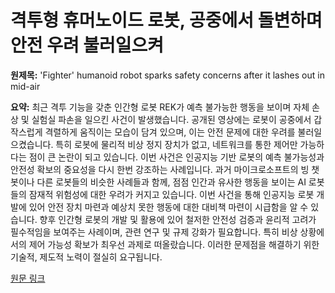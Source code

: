 # 격투형 휴머노이드 로봇, 공중에서 돌변하며 안전 우려 불러일으켜

**원제목:** 'Fighter' humanoid robot sparks safety concerns after it lashes out in mid-air

**요약:** 최근 격투 기능을 갖춘 인간형 로봇 REK가 예측 불가능한 행동을 보이며 자체 손상 및 실험실 파손을 일으킨 사건이 발생했습니다.  공개된 영상에는 로봇이 공중에서 갑작스럽게 격렬하게 움직이는 모습이 담겨 있으며, 이는 안전 문제에 대한 우려를 불러일으켰습니다. 특히 로봇에 물리적 비상 정지 장치가 없고, 네트워크를 통한 제어만 가능하다는 점이 큰 논란이 되고 있습니다.  이번 사건은  인공지능 기반 로봇의 예측 불가능성과 안전성 확보의 중요성을 다시 한번 강조하는 사례입니다.  과거 마이크로소프트의 빙 챗봇이나 다른 로봇들의 비슷한 사례들과 함께,  점점 인간과 유사한 행동을 보이는 AI 로봇들의  잠재적 위험성에 대한 우려가 커지고 있습니다.  이번 사건을 통해  인공지능 로봇 개발에 있어  안전 장치 마련과 예상치 못한 행동에 대한 대비책 마련이 시급함을 알 수 있습니다.  향후 인간형 로봇의 개발 및 활용에 있어  철저한 안전성 검증과 윤리적 고려가 필수적임을 보여주는 사례이며,  관련 연구 및 규제 강화가 필요합니다.  특히 비상 상황에서의 제어 가능성 확보가 최우선 과제로 떠올랐습니다.  이러한 문제점을 해결하기 위한 기술적, 제도적 노력이 절실히 요구됩니다.

[원문 링크](https://supercarblondie.com/humanoid-robot-rek-robot-lashes-out-in-lab/)
